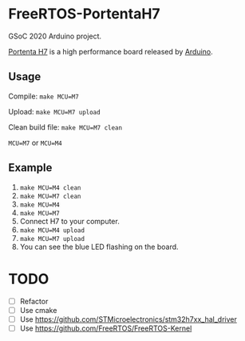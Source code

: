 # FreeRTOS-PortentaH7

GSoC 2020 Arduino project.

[Portenta H7](https://www.arduino.cc/pro/hardware/product/portenta-h7) is a high performance board released by [Arduino](https://www.arduino.cc).

## Usage

Compile:
`make MCU=M7`

Upload:
`make MCU=M7 upload`

Clean build file:
`make MCU=M7 clean`

`MCU=M7` or `MCU=M4`

## Example
1. `make MCU=M4 clean`
2. `make MCU=M7 clean`
3. `make MCU=M4`
4. `make MCU=M7`
5. Connect H7 to your computer.
6. `make MCU=M4 upload`
7. `make MCU=M7 upload`
8. You can see the blue LED flashing on the board.

# TODO

- [ ] Refactor
- [ ] Use cmake
- [ ] Use https://github.com/STMicroelectronics/stm32h7xx_hal_driver
- [ ] Use https://github.com/FreeRTOS/FreeRTOS-Kernel
